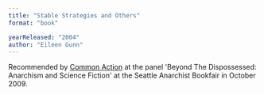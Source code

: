 ```yaml
---
title: "Stable Strategies and Others"
format: "book"

yearReleased: "2004"
author: "Eileen Gunn"
---
```

Recommended by <a href="http://nwsfsnews.blogspot.com/2009/10/i-wanna-read-sf-anarchy.html"> Common Action</a> at the panel 'Beyond The Dispossessed: Anarchism and Science  Fiction' at the Seattle Anarchist Bookfair in October 2009.
 
 